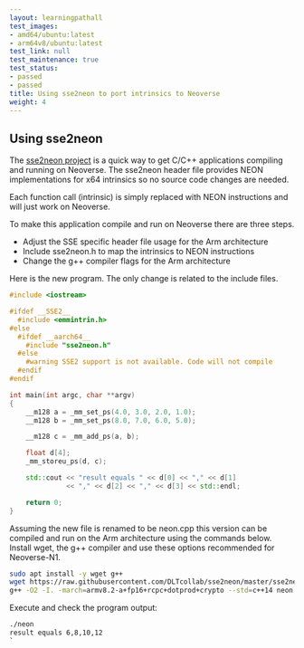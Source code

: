 ```yaml
---
layout: learningpathall
test_images:
- amd64/ubuntu:latest
- arm64v8/ubuntu:latest
test_link: null
test_maintenance: true
test_status:
- passed
- passed
title: Using sse2neon to port intrinsics to Neoverse
weight: 4
---
```


## Using sse2neon 

The [sse2neon project](https://github.com/DLTcollab/sse2neon) is a quick way to get C/C++ applications compiling and running on Neoverse. The sse2neon header file provides NEON implementations for x64 intrinsics so no source code changes are needed. 

Each function call (intrinsic) is simply replaced with NEON instructions and will just work on Neoverse. 

To make this application compile and run on Neoverse there are three steps.

- Adjust the SSE specific header file usage for the Arm architecture
- Include sse2neon.h to map the intrinsics to NEON instructions
- Change the g++ compiler flags for the Arm architecture

Here is the new program. The only change is related to the include files.

```cpp { file_name="neon.cpp" }
#include <iostream>

#ifdef __SSE2__
  #include <emmintrin.h>
#else
  #ifdef __aarch64__
    #include "sse2neon.h"
  #else
    #warning SSE2 support is not available. Code will not compile
  #endif
#endif

int main(int argc, char **argv)
{
    __m128 a = _mm_set_ps(4.0, 3.0, 2.0, 1.0);
    __m128 b = _mm_set_ps(8.0, 7.0, 6.0, 5.0);

    __m128 c = _mm_add_ps(a, b);

    float d[4];
    _mm_storeu_ps(d, c);

    std::cout << "result equals " << d[0] << "," << d[1]
              << "," << d[2] << "," << d[3] << std::endl;

    return 0;
}
```

Assuming the new file is renamed to be neon.cpp this version can be compiled and run on the Arm architecture using the commands below. Install wget, the g++ compiler and use these options recommended for Neoverse-N1.

```bash { target="arm64v8/ubuntu:latest" }
sudo apt install -y wget g++
wget https://raw.githubusercontent.com/DLTcollab/sse2neon/master/sse2neon.h
g++ -O2 -I. -march=armv8.2-a+fp16+rcpc+dotprod+crypto --std=c++14 neon.cpp -o neon
```

Execute and check the program output:

```bash { target="arm64v8/ubuntu:latest"; command_line="user@localhost | 2" }
./neon
result equals 6,8,10,12
`